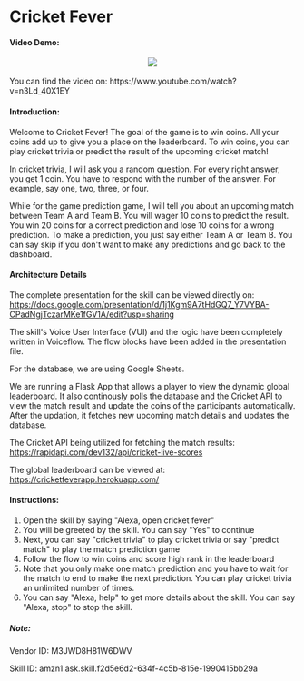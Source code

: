 # Cricket Fever

#### Video Demo: 
<div align="center">
  <a href="https://www.youtube.com/watch?v=n3Ld_40X1EY"><img src="https://i.imgur.com/TA9Vi97.png"></a>
</div>
<br>
You can find the video on: https://www.youtube.com/watch?v=n3Ld_40X1EY

#### Introduction:
Welcome to Cricket Fever! The goal of the game is to win coins. All your coins add up to give you a place on the leaderboard. To win coins, you can play cricket trivia or predict the result of the upcoming cricket match!

In cricket trivia, I will ask you a random question. For every right answer, you get 1 coin. You have to respond with the number of the answer. For example, say one, two, three, or four.

While for the game prediction game, I will tell you about an upcoming match between Team A and Team B. You will wager 10 coins to predict the result. You win 20 coins for a correct prediction and lose 10 coins for a wrong prediction. To make a prediction, you just say either Team A or Team B. You can say skip if you don't want to make any predictions and go back to the dashboard.

#### Architecture Details
The complete presentation for the skill can be viewed directly on: https://docs.google.com/presentation/d/1j1Kgm9A7tHdGQ7_Y7VYBA-CPadNgjTczarMKe1fGV1A/edit?usp=sharing

The skill's Voice User Interface (VUI) and the logic have been completely written in Voiceflow. The flow blocks have been added in the presentation file.

For the database, we are using Google Sheets.

We are running a Flask App that allows a player to view the dynamic global leaderboard. It also continously polls the database and the Cricket API to view the match result and update the coins of the participants automatically. After the updation, it fetches new upcoming match details and updates the database.

The Cricket API being utilized for fetching the match results: https://rapidapi.com/dev132/api/cricket-live-scores

The global leaderboard can be viewed at: https://cricketfeverapp.herokuapp.com/

#### Instructions:
1. Open the skill by saying "Alexa, open cricket fever"
2. You will be greeted by the skill. You can say "Yes" to continue
3. Next, you can say "cricket trivia" to play cricket trivia or say "predict match" to play the match prediction game
4. Follow the flow to win coins and score high rank in the leaderboard
5. Note that you only make one match prediction and you have to wait for the match to end to make the next prediction. You can play cricket trivia an unlimited number of times.
6. You can say "Alexa, help" to get more details about the skill. You can say "Alexa, stop" to stop the skill.

##### Note:
Vendor ID: M3JWD8H81W6DWV

Skill ID: amzn1.ask.skill.f2d5e6d2-634f-4c5b-815e-1990415bb29a
